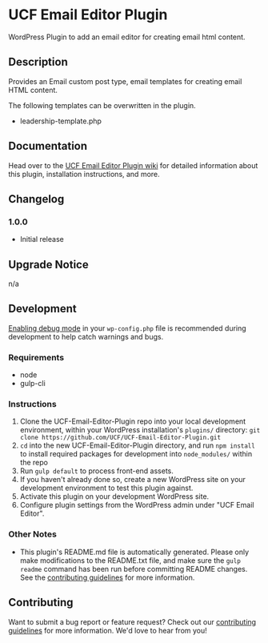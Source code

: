 # UCF Email Editor Plugin #

WordPress Plugin to add an email editor for creating email html content.


## Description ##

Provides an Email custom post type, email templates for creating email HTML content.

The following templates can be overwritten in the plugin.

* leadership-template.php


## Documentation ##

Head over to the [UCF Email Editor Plugin wiki](https://github.com/UCF/UCF-Email-Editor-Plugin/wiki) for detailed information about this plugin, installation instructions, and more.


## Changelog ##

### 1.0.0 ###
* Initial release


## Upgrade Notice ##

n/a


## Development ##

[Enabling debug mode](https://codex.wordpress.org/Debugging_in_WordPress) in your `wp-config.php` file is recommended during development to help catch warnings and bugs.

### Requirements ###
* node
* gulp-cli

### Instructions ###
1. Clone the UCF-Email-Editor-Plugin repo into your local development environment, within your WordPress installation's `plugins/` directory: `git clone https://github.com/UCF/UCF-Email-Editor-Plugin.git`
2. `cd` into the new UCF-Email-Editor-Plugin directory, and run `npm install` to install required packages for development into `node_modules/` within the repo
3. Run `gulp default` to process front-end assets.
4. If you haven't already done so, create a new WordPress site on your development environment to test this plugin against.
5. Activate this plugin on your development WordPress site.
6. Configure plugin settings from the WordPress admin under "UCF Email Editor".

### Other Notes ###
* This plugin's README.md file is automatically generated. Please only make modifications to the README.txt file, and make sure the `gulp readme` command has been run before committing README changes.  See the [contributing guidelines](https://github.com/UCF/UCF-Email-Editor-Plugin/blob/master/CONTRIBUTING.md) for more information.


## Contributing ##

Want to submit a bug report or feature request?  Check out our [contributing guidelines](https://github.com/UCF/UCF-Email-Editor-Plugin/blob/master/CONTRIBUTING.md) for more information.  We'd love to hear from you!
